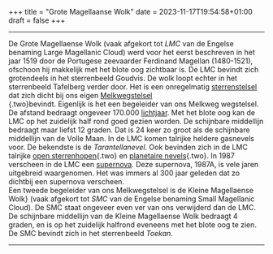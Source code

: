 +++
title = "Grote Magellaanse Wolk"
date = 2023-11-17T19:54:58+01:00
draft = false
+++

---
De Grote Magellaense Wolk (vaak afgekort tot *LMC* van de Engelse
benaming Large Magellanic Cloud) werd voor het eerst beschreven in het
jaar 1519 door de Portugese zeevaarder Ferdinand Magellan (1480-1521),
ofschoon hij makkelijk met het blote oog zichtbaar is. De LMC bevindt
zich grotendeels in het sterrenbeeld Goudvis. De wolk loopt echter in
het sterrenbeeld Tafelberg verder door. Het is een onregelmatig
[sterrenstelsel](sterrenstelsel) dat zich dicht bij ons eigen
[Melkwegstelsel\
](melkwegs.html){.two}bevindt. Eigenlijk is het een begeleider van ons
Melkweg wegstelsel. De afstand bedraagt ongeveer 170.000
[lichtjaar](/encyclopedie/lichtjaar). Met het blote oog kan de LMC op het
zuidelijk half rond goed gezien worden. De schijnbare middellijn
bedraagt maar liefst 12 graden. Dat is 24 keer zo groot als de
schijnbare middellijn van de Volle Maan. In de LMC komen talrijke
heldere gasnevels voor. De bekendste is de *Tarantellanevel*. Ook
bevinden zich in de LMC talrijke [open
sterrenhopen](open%20ste.html){.two} en [planetaire
nevels](planetaire_nevel.html){.two}. In 1987 verscheen in de LMC een
[supernova](/encyclopedie/supernova). Deze supernova, 1987A, is vele jaren
uitgebreid waargenomen. Het was immers al 300 jaar geleden dat zo
dichtbij een supernova verscheen.\
Een tweede begeleider van ons Melkwegstelsel is de Kleine Magellaense Wolk} (vaak afgekort tot *SMC* van de
Engelse benaming Small Magellanic Cloud). De SMC staat ongeveer even ver
van ons verwijderd dan de LMC. De schijnbare middellijn van de Kleine
Magellaense Wolk bedraagt 4 graden, en is op het zuidelijk halfrond
eveneens met het blote oog te zien. De SMC bevindt zich in het
sterrenbeeld *Toekan*.

---
